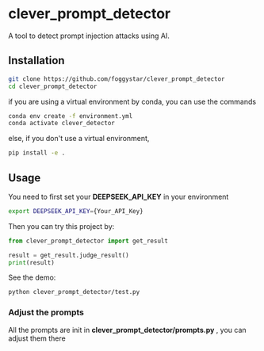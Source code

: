 # clever_prompt_detector

A tool to detect prompt injection attacks using AI.

## Installation

```bash
git clone https://github.com/foggystar/clever_prompt_detector
cd clever_prompt_detector
```

if you are using a virtual environment by conda, you can use the commands
```bash
conda env create -f environment.yml
conda activate clever_detector
```

else, if you don't use a virtual environment, 
```bash
pip install -e .
```

## Usage

You need to first set your **DEEPSEEK_API_KEY** in your environment
```bash
export DEEPSEEK_API_KEY={Your_API_Key}
```

Then you can try this project by:

```python
from clever_prompt_detector import get_result

result = get_result.judge_result()
print(result)
```

See the demo:
```bash
python clever_prompt_detector/test.py
```

### Adjust the prompts

All the prompts are init in **clever_prompt_detector/prompts.py** , you can adjust them there